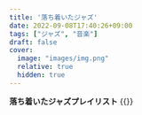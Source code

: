 ```yaml
---
title: '落ち着いたジャズ'
date: 2022-09-08T17:40:26+09:00
tags: ["ジャズ", "音楽"]
draft: false
cover:
  image: "images/img.png"
  relative: true
  hidden: true
---
```

**落ち着いたジャズプレイリスト**
{{<youtube hOJ76cZEt08>}}
